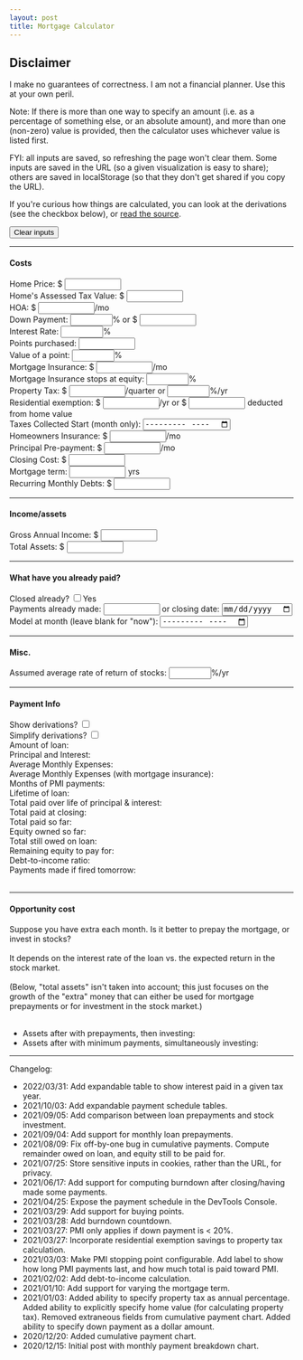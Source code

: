 ```yaml
---
layout: post
title: Mortgage Calculator
---
```


<link rel="stylesheet" href="https://cdn.jsdelivr.net/npm/katex@0.15.3/dist/katex.min.css" integrity="sha384-KiWOvVjnN8qwAZbuQyWDIbfCLFhLXNETzBQjA/92pIowpC0d2O3nppDGQVgwd2nB" crossorigin="anonymous">
<script async src="{{ site.baseurl }}/build/mortgage_script.js"></script>

## Disclaimer
I make no guarantees of correctness. I am not a financial planner. Use this at your own peril.

Note: If there is more than one way to specify an amount (i.e. as a
percentage of something else, or an absolute amount), and more than one
(non-zero) value is provided, then the calculator uses whichever value is
listed first.

FYI: all inputs are saved, so refreshing the page won't clear them. Some inputs
are saved in the URL (so a given visualization is easy to share); others are
saved in localStorage (so that they don't get shared if you copy the URL).

If you're curious how things are calculated, you can look at the derivations
(see the checkbox below), or [read the
source](https://github.com/cfredric/cfredric.github.io/tree/master/assets/ts).

<style>
  .absolute {
    width: 100px;
  }
  .percentage {
    width: 75px;
  }
</style>

<button type="button" id="clear-inputs-button">Clear inputs</button>

<hr>
<h4>Costs</h4>
<label>Home Price: $
  <input type="text" id="price-input" class="absolute" inputmode="decimal">
</label>
<br>
<label>Home's Assessed Tax Value: $
  <input type="text" id="home-value-input" class="absolute" inputmode="decimal">
  <span id='home-value-hint'></span>
</label>
<br>
<label>HOA: $
  <input type="text" id="hoa-input" class="absolute" inputmode="decimal">/mo
</label>
<br>
<label>Down Payment:
  <input type="text" id="down-payment-percentage-input" class="percentage" inputmode="decimal">%
</label>
or $
<input type="text" id="down-payment-absolute-input" class="absolute" inputmode="decimal">
<span id='down-payment-hint'></span>
<br>
<label>Interest Rate:
  <input type="text" id="interest-rate-input" class="percentage" inputmode="decimal">%
  <span id='interest-rate-hint'></span>
</label>
<br>
<label>Points purchased:
  <input type="text" id="points-purchased-input" class="absolute" inputmode="decimal">
</label>
<br>
<label>Value of a point:
  <input type="text" id="point-value-input" class="percentage" inputmode="decimal">%
  <span id='point-value-hint'></span>
</label>
<br>
<label>Mortgage Insurance: $
  <input type="text" id="mortgage-insurance-input" class="absolute" inputmode="decimal">/mo
</label>
<br>
<label>Mortgage Insurance stops at equity: 
  <input type="text" id="mortgage-insurance-equity-percentage-input" class="percentage" inputmode="decimal">%
  <span id='mortgage-insurance-equity-percent-hint'></span>
</label>
<br>
<label>Property Tax: $
  <input type="text" id="property-tax-absolute-input" class="absolute" inputmode="decimal">/quarter
</label>
or
<input type="text" id="property-tax-percentage-input" class="percentage" inputmode="decimal">%/yr
<span id='property-tax-percentage-hint'></span>
<br>
<label>Residential exemption: $
  <input type="text" id="residential-exemption-savings-input" class="absolute" inputmode="decimal">/yr
</label>
or $
<input type="text" id="residential-exemption-deduction-input" class="absolute" inputmode="decimal"> deducted from home value
<span id="residential-exemption-hint"></span>
<br>
<label>Taxes Collected Start (month only):
  <input type="month" id="tax-collection-start-input"></label>
<br>
<label>Homeowners Insurance: $
  <input type="text" id="homeowners-insurance-input" class="absolute" inputmode="decimal">/mo
</label>
<br>
<label>Principal Pre-payment: $
  <input type="text" id="prepayment-input" class="absolute" inputmode="decimal">/mo
</label>
<br>
<label>Closing Cost: $
  <input type="text" id="closing-cost-input" class="absolute" inputmode="decimal">
</label>
<br>
<label>Mortgage term: 
  <input type="text" id="mortgage-term-input" class="absolute" inputmode="decimal"> yrs
  <span id='mortgage-term-hint'></span>
</label>
<br>
<label>Recurring Monthly Debts: $
  <input type="text" id="monthly-debt-input" class="absolute" inputmode="decimal">
</label>
<br>
<hr>
<h4>Income/assets</h4>
<label>Gross Annual Income: $
  <input type="text" id="annual-income-input" class="absolute" inputmode="decimal">
</label>
<br>
<label>Total Assets: $
  <input type="text" id="total-assets-input" class="absolute" inputmode="decimal">
</label>
<br>
<hr>
<h4>What have you already paid?</h4>
<label>Closed already?
  <input type="checkbox" id="already-closed-input">Yes
</label>
<br>
<label>Payments already made: 
  <input type="text" id="payments-already-made-input" class="absolute" inputmode="decimal">
</label> or <label>closing date: <input type="date" id="closing-date-input"></label>
  <span id='payments-already-made-hint'></span>
<br>
<label>Model at month (leave blank for "now"): <input type="month" id="now-input"></label>
<div class="prepay">
  <hr>
  <h4>Misc.</h4>
  <label>Assumed average rate of return of stocks: 
    <input type="text" id="stocks-return-rate-input" class="percentage" inputmode="decimal">%/yr
    <span id='stocks-return-rate-hint'></span>
  </label>
  <br>
</div>
<hr>
<h4>Payment Info</h4>
<label>Show derivations?
  <input type="checkbox" id="show-derivations-input">
</label>
<br>
<span id="simplify-derivations-span">
<label>Simplify derivations?
  <input type="checkbox" id="simplify-derivations-input">
</label>
</span>
<div><span>Amount of loan: </span><span id="loan-amount-output"></span></div>
<div><span>Principal and Interest: </span><span id="principal-and-interest-output"></span></div>
<div><span>Average Monthly Expenses: </span><span id="monthly-expenses-output"></span></div>
<div id="monthly-expenses-pmi-div">
  <div><span>Average Monthly Expenses (with mortgage insurance): </span><span id="monthly-expenses-pmi-output"></span></div>
</div>
<div id="months-of-pmi-div">
  <div><span>Months of PMI payments: </span><span id="pmi-payment-timeline-output"></span></div>
</div>
<div><span>Lifetime of loan: </span><span id="lifetime-of-loan-output"></span></div>
<div><span>Total paid over life of principal & interest: </span><span id="lifetime-payment-output"></span></div>
<div><span>Total paid at closing: </span><span id="purchase-payment-output"></span></div>
<div id="total-paid-so-far-div"><span>Total paid so far: </span><span id="total-paid-so-far-output"></span></div>
<div id="equity-owned-so-far-div"><span>Equity owned so far: </span><span id="equity-owned-so-far-output"></span></div>
<div id="total-loan-owed-div"><span>Total still owed on loan: </span><span id="total-loan-owed-output"></span></div>
<div id="remaining-equity-to-pay-for-div"><span>Remaining equity to pay for: </span><span id="remaining-equity-to-pay-for-output"></span></div>
<div id="debt-to-income-ratio-div"><span>Debt-to-income ratio: </span><span id="debt-to-income-ratio-output"></span></div>
<div id="fired-tomorrow-countdown-div"><span>Payments made if fired tomorrow: </span><span id="fired-tomorrow-countdown-output"></span></div>
<br>

<div class="prepay">
<hr>
<h4>Opportunity cost</h4>
Suppose you have <span class="prepay-amount"></span> extra each month. Is it better to prepay the mortgage, or invest in stocks?
<br><br>
It depends on the interest rate of the loan vs. the expected return in the stock market.
<br><br>
(Below, "total assets" isn't taken into account; this just focuses on the growth of the "extra" money that can either be used for mortgage prepayments or for investment in the stock market.)
<br><br>
<ul>
<li>Assets after <span class="mortgage-term"></span> with prepayments, then investing: <span id="prepay-comparison-output"></span></li>
<li>Assets after <span class="mortgage-term"></span> with minimum payments, simultaneously investing: <span id="stocks-comparison-output"></span></li>
</ul>
</div>

<div id="tax_year_tab"></div>
<div id="schedule_viz"></div>
<div id="schedule_tab"></div>
<div id="cumulative_viz"></div>
<div id="cumulative_tab"></div>

<hr>
Changelog:
<ul>
  <li>2022/03/31: Add expandable table to show interest paid in a given tax year.</li>
  <li>2021/10/03: Add expandable payment schedule tables.</li>
  <li>2021/09/05: Add comparison between loan prepayments and stock investment.</li>
  <li>2021/09/04: Add support for monthly loan prepayments.</li>
  <li>2021/08/09: Fix off-by-one bug in cumulative payments. Compute remainder owed on loan, and equity still to be paid for.</li>
  <li>2021/07/25: Store sensitive inputs in cookies, rather than the URL, for privacy.</li>
  <li>2021/06/17: Add support for computing burndown after closing/having made some payments.</li>
  <li>2021/04/25: Expose the payment schedule in the DevTools Console.</li>
  <li>2021/03/29: Add support for buying points.</li>
  <li>2021/03/28: Add burndown countdown.</li>
  <li>2021/03/27: PMI only applies if down payment is < 20%.</li>
  <li>2021/03/27: Incorporate residential exemption savings to property tax calculation.</li>
  <li>2021/03/03: Make PMI stopping point configurable. Add label to show how long PMI payments last, and how much total is paid toward PMI.</li>
  <li>2021/02/02: Add debt-to-income calculation.</li>
  <li>2021/01/10: Add support for varying the mortgage term.</li>
  <li>2021/01/03: Added ability to specify property tax as annual percentage. Added ability to explicitly specify home value (for calculating property tax). Removed extraneous fields from cumulative payment chart. Added ability to specify down payment as a dollar amount.</li>
  <li>2020/12/20: Added cumulative payment chart.</li>
  <li>2020/12/15: Initial post with monthly payment breakdown chart.</li>
</ul>

